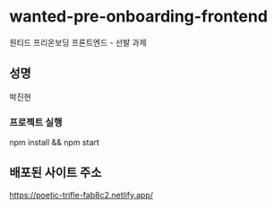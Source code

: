 # wanted-pre-onboarding-frontend
원티드 프리온보딩 프론트엔드 - 선발 과제


## 성명

박진현

### 프로젝트 실행

npm install && npm start

## 배포된 사이트 주소

https://poetic-trifle-fab8c2.netlify.app/
